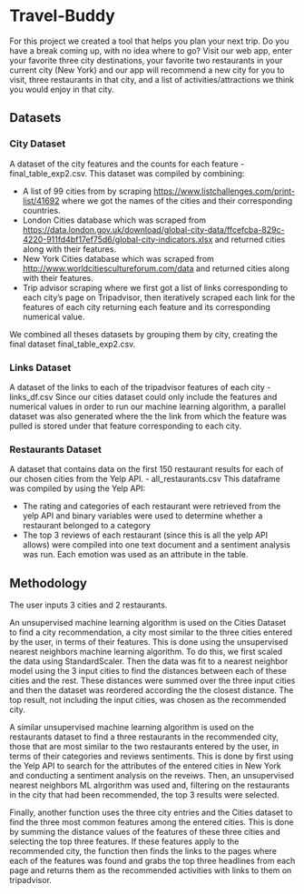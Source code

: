 # Travel-Buddy

For this project we created a tool that helps you plan your next trip. Do you have a break
coming up, with no idea where to go? Visit our web app, enter your favorite three city
destinations, your favorite two restaurants in your current city (New York) and our app will
recommend a new city for you to visit, three restaurants in that city, and a list of
activities/attractions we think you would enjoy in that city.


## Datasets
### City Dataset
A dataset of the city features and the counts for each feature - final_table_exp2.csv.
This dataset was compiled by combining:
* A list of 99 cities from by scraping https://www.listchallenges.com/print-list/41692
where we got the names of the cities and their corresponding countries.
* London Cities database which was scraped from
https://data.london.gov.uk/download/global-city-data/ffcefcba-829c-4220-911fd4bf17ef75d6/global-city-indicators.xlsx and returned cities along with their features.
* New York Cities database which was scraped from
http://www.worldcitiescultureforum.com/data and returned cities along with their
features.
* Trip advisor scraping where we first got a list of links corresponding to each city’s page
on Tripadvisor, then iteratively scraped each link for the features of each city returning
each feature and its corresponding numerical value.

We combined all theses datasets by grouping them by city, creating the final dataset
final_table_exp2.csv. 



### Links Dataset
A dataset of the links to each of the tripadvisor features of each city - links_df.csv
Since our cities dataset could only include the features and numerical values in order to run our
machine learning algorithm, a parallel dataset was also generated where the the link from
which the feature was pulled is stored under that feature corresponding to each city. 


### Restaurants Dataset
A dataset that contains data on the first 150 restaurant results for each of
our chosen cities from the Yelp API. - all_restaurants.csv
This dataframe was compiled by using the Yelp API:

* The rating and categories of each restaurant were retrieved from the yelp API and
binary variables were used to determine whether a restaurant belonged to a category
* The top 3 reviews of each restaurant (since this is all the yelp API allows) were compiled
into one text document and a sentiment analysis was run. Each emotion was used as an
attribute in the table. 

## Methodology
The user inputs 3 cities and 2 restaurants.

An unsupervised machine learning algorithm is used on the Cities Dataset to find a
city recommendation, a city most similar to the three cities entered by the user, in terms of
their features. This is done using the unsupervised nearest neighbors machine learning
algorithm. To do this, we first scaled the data using StandardScaler. Then the data was fit to a
nearest neighbor model using the 3 input cities to find the distances between each of these
cities and the rest. These distances were summed over the three input cities and then the
dataset was reordered according the the closest distance. The top result, not including the
input cities, was chosen as the recommended city.

A similar unsupervised machine learning algorithm is used on the restaurants
dataset to find a three restaurants in the recommended city, those that are most similar to the
two restaurants entered by the user, in terms of their categories and reviews sentiments. This is
done by first using the Yelp API to search for the attributes of the entered cities in New York and conducting a sentiment analysis on the reveiws. Then, an unsupervised nearest neighbors ML alrgorithm was used and, filtering on the restaurants in the city that had been recommended, the top 3 results were selected.

Finally, another function uses the three city entries and the Cities dataset to
find the three most common features among the entered cities. This is done by summing the distance 
values of the features of these three cities and selecting the top three features. If these
features apply to the recommended city, the function then finds the links to the pages where
each of the features was found and grabs the top three headlines from each page and returns
them as the recommended activities with links to them on tripadvisor.
